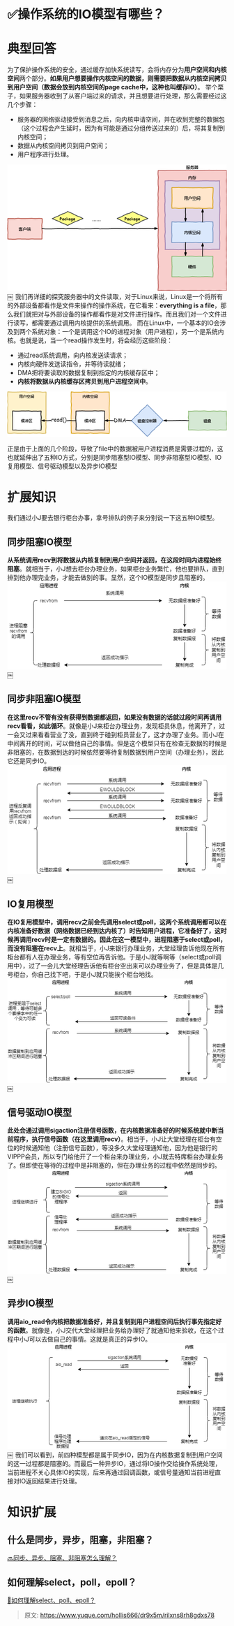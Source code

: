 # ✅操作系统的IO模型有哪些？


# 典型回答
为了保护操作系统的安全，通过缓存加快系统读写，会将内存分为**用户空间和内核空间**两个部分。**如果用户想要操作内核空间的数据，则需要把数据从内核空间拷贝到用户空间（数据会放到内核空间的page cache中，这种也叫缓存IO）**。
举个栗子，如果服务器收到了从客户端过来的请求，并且想要进行处理，那么需要经过这几个步骤：

- 服务器的网络驱动接受到消息之后，向内核申请空间，并在收到完整的数据包（这个过程会产生延时，因为有可能是通过分组传送过来的）后，将其复制到内核空间；
- 数据从内核空间拷贝到用户空间；
- 用户程序进行处理。

![1675480879556-6db57431-13f1-4573-b370-be780380244f.png](./img/G6RnNP5kIBdKXFlT/1675480879556-6db57431-13f1-4573-b370-be780380244f-424126.png)￼
我们再详细的探究服务器中的文件读取，对于Linux来说，Linux是一个将所有的外部设备都看作是文件来操作的操作系统，在它看来：**everything is a file**，那么我们就把对与外部设备的操作都看作是对文件进行操作。而且我们对一个文件进行读写，都需要通过调用内核提供的系统调用。
而在Linux中，一个基本的IO会涉及到两个系统对象：一个是调用这个IO的进程对象（用户进程），另一个是系统内核。也就是说，当一个read操作发生时，将会经历这些阶段：

- 通过read系统调用，向内核发送读请求；
- 内核向硬件发送读指令，并等待读就绪；
- DMA把将要读取的数据复制到指定的内核缓存区中；
- **内核将数据从内核缓存区拷贝到用户进程空间中**。

![1675481188513-495aa3d0-f1c4-4537-8d79-b8642d72a343.png](./img/G6RnNP5kIBdKXFlT/1675481188513-495aa3d0-f1c4-4537-8d79-b8642d72a343-197499.png)

正是由于上面的几个阶段，导致了file中的数据被用户进程消费是需要过程的，这也就延伸出了五种IO方式，分别是同步阻塞型IO模型、同步非阻塞型IO模型、IO复用模型、信号驱动模型以及异步IO模型


# 扩展知识

我们通过小J要去银行柜台办事，拿号排队的例子来分别说一下这五种IO模型。

## 同步阻塞IO模型
**从系统调用recv到将数据从内核复制到用户空间并返回，在这段时间内进程始终阻塞**。就相当于，小J想去柜台办理业务，如果柜台业务繁忙，他也要排队，直到排到他办理完业务，才能去做别的事。显然，这个IO模型是同步且阻塞的。
![1675481315872-7780dc25-9471-4583-a10a-138420bcb8cf.png](./img/G6RnNP5kIBdKXFlT/1675481315872-7780dc25-9471-4583-a10a-138420bcb8cf-401928.png)￼

## 同步非阻塞IO模型
**在这里recv不管有没有获得到数据都返回，如果没有数据的话就过段时间再调用recv看看，如此循环**。就像是小J来柜台办理业务，发现柜员休息，他离开了，过一会又过来看看营业了没，直到终于碰到柜员营业了，这才办理了业务。而小J在中间离开的时间，可以做他自己的事情。但是这个模型只有在检查无数据的时候是非阻塞的，在数据到达的时候依然要等待复制数据到用户空间（办理业务），因此它还是同步IO。
![1675481315872-adeeb75e-34c8-4301-9f90-31ae243caa41.png](./img/G6RnNP5kIBdKXFlT/1675481315872-adeeb75e-34c8-4301-9f90-31ae243caa41-440640.png)￼

## IO复用模型
**在IO复用模型中，调用recv之前会先调用select或poll，这两个系统调用都可以在内核准备好数据（网络数据已经到达内核了）时告知用户进程，它准备好了，这时候再调用recv时是一定有数据的。因此在这一模型中，进程阻塞于select或poll，而没有阻塞在recv上**。就相当于，小J来银行办理业务，大堂经理告诉他现在所有柜台都有人在办理业务，等有空位再告诉他。于是小J就等啊等（select或poll调用中），过了一会儿大堂经理告诉他有柜台空出来可以办理业务了，但是具体是几号柜台，你自己找下吧，于是小J就只能挨个柜台地找。
![1675481315873-92a3540b-306d-4f63-b05b-85dfd0c1c8f1.png](./img/G6RnNP5kIBdKXFlT/1675481315873-92a3540b-306d-4f63-b05b-85dfd0c1c8f1-029822.png)￼

## 信号驱动IO模型
**此处会通过调用sigaction注册信号函数，在内核数据准备好的时候系统就中断当前程序，执行信号函数（在这里调用recv）**。相当于，小J让大堂经理在柜台有空位的时候通知他（注册信号函数），等没多久大堂经理通知他，因为他是银行的VIPPP会员，所以专门给他开了一个柜台来办理业务，小J就去特席柜台办理业务了。但即使在等待的过程中是非阻塞的，但在办理业务的过程中依然是同步的。
![1675481315866-e20ab78a-9f09-4212-8538-0dfb28ec3872.png](./img/G6RnNP5kIBdKXFlT/1675481315866-e20ab78a-9f09-4212-8538-0dfb28ec3872-373331.png)￼

## 异步IO模型
**调用aio_read令内核把数据准备好，并且复制到用户进程空间后执行事先指定好的函数**。就像是，小J交代大堂经理把业务给办理好了就通知他来验收，在这个过程中小J可以去做自己的事情。这就是真正的异步IO。
![1675481315869-16f5977d-ffe1-49ae-b1d7-ad6a549cf19b.png](./img/G6RnNP5kIBdKXFlT/1675481315869-16f5977d-ffe1-49ae-b1d7-ad6a549cf19b-018862.png)￼
我们可以看到，前四种模型都是属于同步IO，因为在内核数据复制到用户空间的这一过程都是阻塞的。而最后一种异步IO，通过将IO操作交给操作系统处理，当前进程不关心具体IO的实现，后来再通过回调函数，或信号量通知当前进程直接对IO返回结果进行处理。

# 知识扩展

## 什么是同步，异步，阻塞，非阻塞？
[🔜同步、异步、阻塞、非阻塞怎么理解？](https://www.yuque.com/hollis666/dr9x5m/bhoto944106qfong)

## 如何理解select，poll，epoll？
[📝如何理解select、poll、epoll？](https://www.yuque.com/hollis666/dr9x5m/vlsvn2xykt68fdg3)


> 原文: <https://www.yuque.com/hollis666/dr9x5m/rilxns8rh8gdxs78>
